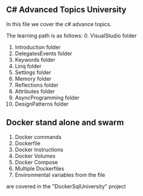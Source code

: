 ﻿## C# Advanced Topics University

In this file we cover the c# advance topics.

The learning path is as follows:
0.  VisualStudio folder
1.  Introduction folder
2.  DelegatesEvents folder
3.  Keywords folder
4.  Linq folder
5.  Settings folder
6.  Memory folder
7.  Reflections folder
8.  Attributes folder
9.  AsyncProgramming folder
10. DesignPatterns folder

## Docker stand alone and swarm

1. Docker commands
2. Dockerfile
3. Docker Instructions
4. Docker Volumes
5. Docker Compose
6. Multiple Dockerfiles
7. Environmental variables from the file

are covered in the "DockerSqlUniversity" project